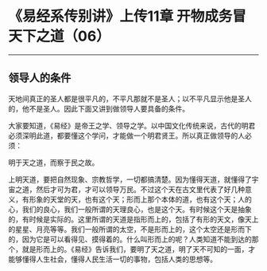 # 《易经系传别讲》上传11章 开物成务冒天下之道（06）

------

## 领导人的条件

天地间真正的圣人都是很平凡的，不平凡那就不是圣人；以不平凡显示他是圣人的，他不是圣人。因此下面又讲到做领导人要具备的条件。

大家要知道，《易经》是帝王之学、领导之学。以中国文化传统来说，古代的明君必须深明此道，都要懂这个学问，才能做一个明君贤王。所以真正做领导的人必须：

明于天之道，而察于民之故。

上明天道，要把自然现象、宗教哲学，一切都搞清楚。因为懂得天道，就懂得了宇宙之道，然后才可为君，才可以领导万民。不过这个天在古文里代表了好几种意义，有形象的天堂的天，也有这个天；形而上那个本体的道，也有这个天；人的心，我们的良心，我们一般所谓的天理良心，也是这个天。有时候这个天是抽象的，有时候是实际的。这里所谓的天道是指形而上的，包括了有形的天文，像天上的星星、月亮等等。我们一般所谓的太空，不是形而上的，这个太空还是形而下的，因为它是可以看得见、摸得着的。什么叫形而上的呢？人类知道不能到达的那个，就是形而上的。《易经》告诉我们，要明了天之道，明了天不可知的一面，才能够懂得人生社会，懂得人民生活一切的事物，包括人类的思想等。